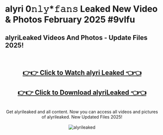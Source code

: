 # alyri 0𝚗𝚕𝚢*𝚏𝚊𝚗𝚜 Leaked New Video & Photos February 2025 #9vlfu

<h2>alyriLeaked Videos And Photos - Update Files 2025!</h2>
<br>
<div align="center">
<h2><a href="https://mediaupload.pro?title=alyri&ref=11F" rel="nofollow">👉👉 Click to Watch alyri Leaked 👈👈</a></h2>
<h2><a href="https://mediaupload.pro?title=alyri&ref=11F" rel="nofollow">👉👉 Click to Download alyriLeaked 👈👈</a></h2>
<br>
Get alyrileaked and all content. Now you can access all videos and pictures of alyrileaked. New Updated Files 2025!
<br>
<br>
<a href="https://mediaupload.pro?title=alyri&ref=11F" rel="nofollow" data-target="animated-image.originalLink"><img src="https://i.ibb.co/Gkj2r4b/banner.png" alt="alyrileaked" style="max-width: 100%; display: inline-block;" data-target="animated-image.originalImage"></a>
</div>
<br>

